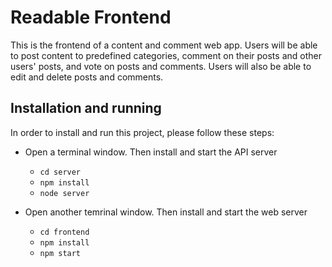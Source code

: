 # Readable Frontend

This is the frontend of a content and comment web app. Users will be able to post content to predefined categories, comment on their posts and other users' posts, and vote on posts and comments. Users will also be able to edit and delete posts and comments.

## Installation and running


In order to install and run this project, please follow these steps:

* Open a terminal window. Then install and start the API server
    - `cd server`
    - `npm install`
    - `node server`

* Open another temrinal window. Then install and start the web server
    - `cd frontend`
    - `npm install`
    - `npm start`
